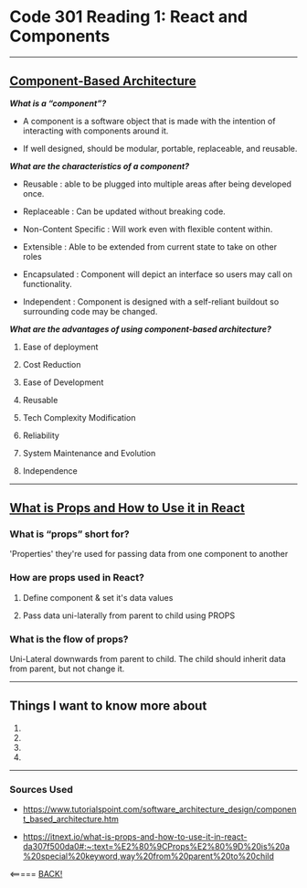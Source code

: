# Code 301 Reading 1: React and Components

---

## [Component-Based Architecture](https://www.tutorialspoint.com/software_architecture_design/component_based_architecture.htm)

_____What is a “component”?_____

* A component is a software object that is made with the intention of interacting with components around it.

* If well designed, should be modular, portable, replaceable, and reusable.

_____What are the characteristics of a component?_____

* Reusable : able to be plugged into multiple areas after being developed once.

* Replaceable : Can be updated without breaking code.

* Non-Content Specific : Will work even with flexible content within.

* Extensible : Able to be extended from current state to take on other roles

* Encapsulated : Component will depict an interface so users may call on functionality.

* Independent : Component is designed with a self-reliant buildout so surrounding code may be changed.

_____What are the advantages of using component-based architecture?_____

1. Ease of deployment

2. Cost Reduction

3. Ease of Development

4. Reusable

5. Tech Complexity Modification

6. Reliability

7. System Maintenance and Evolution

8. Independence

---

## [What is Props and How to Use it in React](https://itnext.io/what-is-props-and-how-to-use-it-in-react-da307f500da0#:~:text=%E2%80%9CProps%E2%80%9D%20is%20a%20special%20keyword,way%20from%20parent%20to%20child)

### What is “props” short for?

  'Properties' they're used for passing data from one component to another

### How are props used in React?

1. Define component & set it's data values

2. Pass data uni-laterally from parent to child using PROPS

### What is the flow of props?

Uni-Lateral downwards from parent to child. The child should inherit data from parent, but not change it.

---

## Things I want to know more about

1.

2.

3.

4.

---

### Sources Used

* https://www.tutorialspoint.com/software_architecture_design/component_based_architecture.htm

* https://itnext.io/what-is-props-and-how-to-use-it-in-react-da307f500da0#:~:text=%E2%80%9CProps%E2%80%9D%20is%20a%20special%20keyword,way%20from%20parent%20to%20child


<===== [BACK!](README.md)
